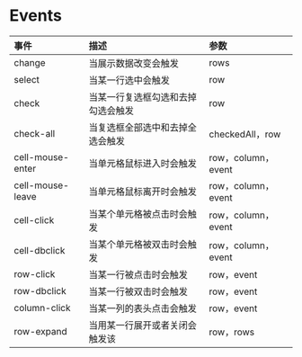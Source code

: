 # Events

| 事件             | 描述                               | 参数               |
| :--------------- | :--------------------------------- | :----------------- |
| change           | 当展示数据改变会触发               | rows               |
| select           | 当某一行选中会触发                 | row                |
| check            | 当某一行复选框勾选和去掉勾选会触发 | row                |
| check-all        | 当复选框全部选中和去掉全选会触发   | checkedAll，row    |
| cell-mouse-enter | 当单元格鼠标进入时会触发           | row，column，event |
| cell-mouse-leave | 当单元格鼠标离开时会触发           | row，column，event |
| cell-click       | 当某个单元格被点击时会触发         | row，column，event |
| cell-dbclick     | 当某个单元格被双击时会触发         | row，column，event |
| row-click        | 当某一行被点击时会触发             | row，event         |
| row-dbclick      | 当某一行被双击时会触发             | row，event         |
| column-click     | 当某一列的表头点击会触发           | row，event         |
| row-expand       | 当用某一行展开或者关闭会触发该     | row，rows          |
